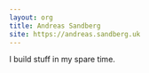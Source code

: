 ```yaml
---
layout: org
title: Andreas Sandberg
site: https://andreas.sandberg.uk
---
```


I build stuff in my spare time.
